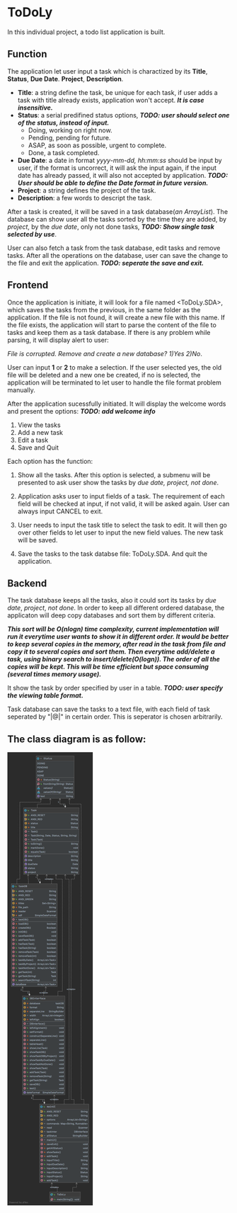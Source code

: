 # ToDoLy

In this individual project, a todo list application is built.

## Function

The application let user input a task which is charactized by its **Title**, **Status**, **Due Date**. **Project**, **Description**.

* **Title**: a string define the task, be unique for each task, if user adds a task with title already exists, application won't accept. ***It is case insensitive.***
* **Status**: a serial predifined status options, ***TODO: user should select one of the status, instead of input.***
  * Doing, working on right now.
  * Pending, pending for future.
  * ASAP, as soon as possible, urgent to complete.
  * Done, a task completed.
* **Due Date**: a date in format *yyyy-mm-dd, hh:mm:ss* should be input by user, if the format is uncorrect, it will ask the input again, if the input date has already passed, it will also not accepted by application. ***TODO: User should be able to define the Date format in future version.***
* **Project**: a string defines the project of the task.
* **Description**: a few words to descript the task.

After a task is created, it will be saved in a task database(*an ArrayList*). The database can show user all the tasks sorted by the time they are added, by *project*, by the *due date*, only not done tasks, ***TODO: Show single task selected by use***.

User can also fetch a task from the task database, edit tasks and remove tasks. After all the operations on the database, user can save the change to the file and exit the application. ***TODO: seperate the save and exit.***

## Frontend

Once the application is initiate, it will look for a file named <ToDoLy.SDA>, which saves the tasks from the previous, in the same folder as the application. If the file is not found, it will create a new file with this name. If the file exists, the application will start to parse the content of the file to tasks and keep them as a task database. If there is any problem while parsing, it will display alert to user:

*File is corrupted. Remove and create a new database? 1)Yes 2)No*.

User can input **1** or **2** to make a selection. If the user selected yes, the old file will be deleted and a new one be created, if no is selected, the application will be terminated to let user to handle the file format problem manually.

After the application sucessfully initiated. It will display the welcome words and present the options:  ***TODO: add welcome info***

1. View the tasks
2. Add a new task
3. Edit a task
4. Save and Quit

Each option has the function:

1. Show all the tasks. After this option is selected, a submenu will be presented to ask user show the tasks by *due date, project, not done*.

2. Application asks user to input fields of a task. The requirement of each field will be checked at input, if not valid, it will be asked again. User can always input CANCEL to exit.

3. User needs to input the task title to select the task to edit. It will then go over other fields to let user to input the new field values. The new task will be saved.

4. Save the tasks to the task databse file: ToDoLy.SDA. And quit the application.

## Backend

The task database keeps all the tasks, also it could sort its tasks by *due date*, *project*, *not done*. In order to keep all different ordered database, the applicaton will deep copy databases and sort them by different criteria.

***This sort will be O(nlogn) time complexity, current implementation will run it everytime user wants to show it in different order. It would be better to keep several copies in the memory, after read in the task from file and copy it to several copies and sort them. Then everytime add/delete a task, using binary search to insert/delete(O(logn)). The order of all the copies will be kept. This will be time efficient but space consuming (several times memory usage).***

It show the task by order specified by user in a table. ***TODO: user specify the viewing table format.***

Task database can save the tasks to a text file, with each field of task seperated by "|@|" in certain order. This is seperator is chosen arbitrarily.

## The class diagram is as follow:
![Class Diagram](https://github.com/shach934/individual_project/blob/main/Package%20individual_project.png?raw=true)
